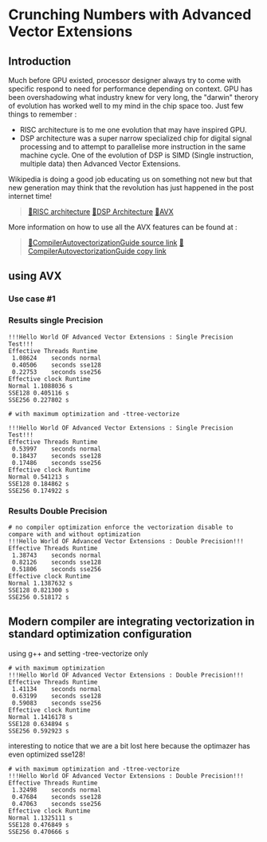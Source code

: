 # Crunching Numbers with Advanced Vector Extensions 

## Introduction

Much before GPU existed, processor designer always try to come with specific respond to need for performance depending on context. GPU has been overshadowing what industry knew for very long, the "darwin" therory of evolution has worked well to my mind in the chip space too. Just few things to remember :

- RISC architecture is to me one evolution that may have inspired GPU.
- DSP architecture was a super narrow specialized chip for digital signal processing and to attempt to parallelise more instruction in the same machine cycle. One of the evolution of DSP is SIMD (Single instruction, multiple data) then Advanced Vector Extensions.

Wikipedia is doing a good job educating us on something not new but that new generation may think that the revolution has just happened in the post internet time!

>[:eyes:RISC architecture](https://en.wikipedia.org/wiki/Reduced_instruction_set_computer)
>[:eyes:DSP Architecture](https://en.wikipedia.org/wiki/Digital_signal_processor)
>[:eyes:AVX](https://en.wikipedia.org/wiki/Advanced_Vector_Extensions)

More information on how to use all the AVX features can be found at :

>[:eyes:CompilerAutovectorizationGuide source link](https://software.intel.com/sites/default/files/m/4/8/8/2/a/31848-CompilerAutovectorizationGuide.pdf)
>[:eyes:CompilerAutovectorizationGuide copy link](31848-CompilerAutovectorizationGuide.pdf)


## using AVX

### Use case #1 


 
### Results single Precision


```
!!!Hello World OF Advanced Vector Extensions : Single Precision Test!!!
Effective Threads Runtime
 1.08624	seconds normal
 0.40506	seconds sse128
 0.22753	seconds sse256
Effective clock Runtime
Normal 1.1088036 s
SSE128 0.405116 s
SSE256 0.227802 s

```

```
# with maximum optimization and -ttree-vectorize

!!!Hello World OF Advanced Vector Extensions : Single Precision Test!!!
Effective Threads Runtime
 0.53997	seconds normal
 0.18437	seconds sse128
 0.17486	seconds sse256
Effective clock Runtime
Normal 0.541213 s
SSE128 0.184862 s
SSE256 0.174922 s
```

### Results Double Precision





```
# no compiler optimization enforce the vectorization disable to compare with and without optimization
!!!Hello World OF Advanced Vector Extensions : Double Precision!!!
Effective Threads Runtime
 1.38743	seconds normal
 0.82126	seconds sse128
 0.51806	seconds sse256
Effective clock Runtime
Normal 1.1387632 s
SSE128 0.821300 s
SSE256 0.518172 s

```

## Modern compiler are integrating vectorization in standard optimization configuration

using g++ and setting -tree-vectorize only



```
# with maximum optimization
!!!Hello World OF Advanced Vector Extensions : Double Precision!!!
Effective Threads Runtime
 1.41134	seconds normal
 0.63199	seconds sse128
 0.59083	seconds sse256
Effective clock Runtime
Normal 1.1416178 s
SSE128 0.634894 s
SSE256 0.592923 s

```

interesting to notice that we are a bit lost here because the optimazer has even optimized sse128!

```
# with maximum optimization and -ttree-vectorize
!!!Hello World OF Advanced Vector Extensions : Double Precision!!!
Effective Threads Runtime
 1.32498	seconds normal
 0.47684	seconds sse128
 0.47063	seconds sse256
Effective clock Runtime
Normal 1.1325111 s
SSE128 0.476849 s
SSE256 0.470666 s

```
